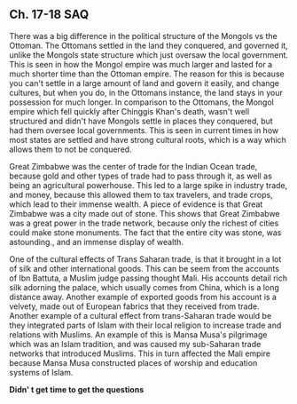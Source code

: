 ## Ch. 17-18 SAQ

There was a big difference in the political structure of the Mongols vs the Ottoman. The Ottomans settled in the land they conquered, and governed it, unlike the Mongols state structure which just oversaw the local government. This is seen in how the Mongol empire was much larger and lasted for a much shorter time than the Ottoman empire. The reason for this is because you can't settle in a large amount of land and govern it easily, and change cultures, but when you do, in the Ottomans instance, the land stays in your possession for much longer. In comparison to the Ottomans, the Mongol empire which fell quickly after Chinggis Khan's death, wasn't well structured and didn't have Mongols settle in places they conquered, but had them oversee local governments. This is seen in current times in how most states are settled and have strong cultural roots, which is a way which allows them to not be conquered.

Great Zimbabwe was the center of trade for the Indian Ocean trade, because gold and other types of trade had to pass through it, as well as being an agricultural powerhouse. This led to a large spike in industry trade, and money, because this allowed them to tax travelers, and trade crops, which lead to their immense wealth. A piece of evidence is that Great Zimbabwe was a city made out of stone. This shows that Great Zimbabwe was a great power in the trade network, because only the richest of cities could make stone monuments. The fact that the entire city was stone, was astounding., and an immense display of wealth.

One of the cultural effects of Trans Saharan trade, is that it brought in a lot of silk and other international goods. This can be seem from the accounts of Ibn Battuta, a Muslim judge passing thought Mali. His accounts detail rich silk adorning the palace, which usually comes from China, which is a long distance away. Another example of exported goods from his account is a velvety, made out of European fabrics that they received from trade. Another example of a cultural effect from trans-Saharan trade would be they integrated parts of Islam with their local religion to increase trade and relations with Muslims. An example of this is Mansa Musa's pilgrimage which was an Islam tradition, and was caused my sub-Saharan trade networks that introduced Muslims. This in turn affected the Mali empire because Mansa Musa constructed places of worship and education systems of Islam.

**Didn' t get time to get the questions**
